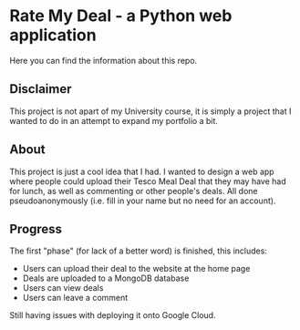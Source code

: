 # Rate My Deal - a Python web application
Here you can find the information about this repo.
## Disclaimer
This project is not apart of my University course, it is simply a project that I wanted to do in an attempt to expand my portfolio a bit.

## About
This project is just a cool idea that I had. I wanted to design a web app where people could upload their Tesco Meal Deal that they may have had for lunch, as well as commenting or other people's deals. All done pseudoanonymously (i.e. fill in your name but no need for an account). 

## Progress
The first "phase" (for lack of a better word) is finished, this includes:
* Users can upload their deal to the website at the home page
* Deals are uploaded to a MongoDB database
* Users can view deals
* Users can leave a comment

Still having issues with deploying it onto Google Cloud.

